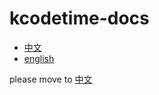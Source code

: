 # kcodetime-docs

- [中文](README.zh.md)
- [english](README.md)

please move to [中文](README.zh.md)
<!-- TODO: 添加英文版本文档 -->